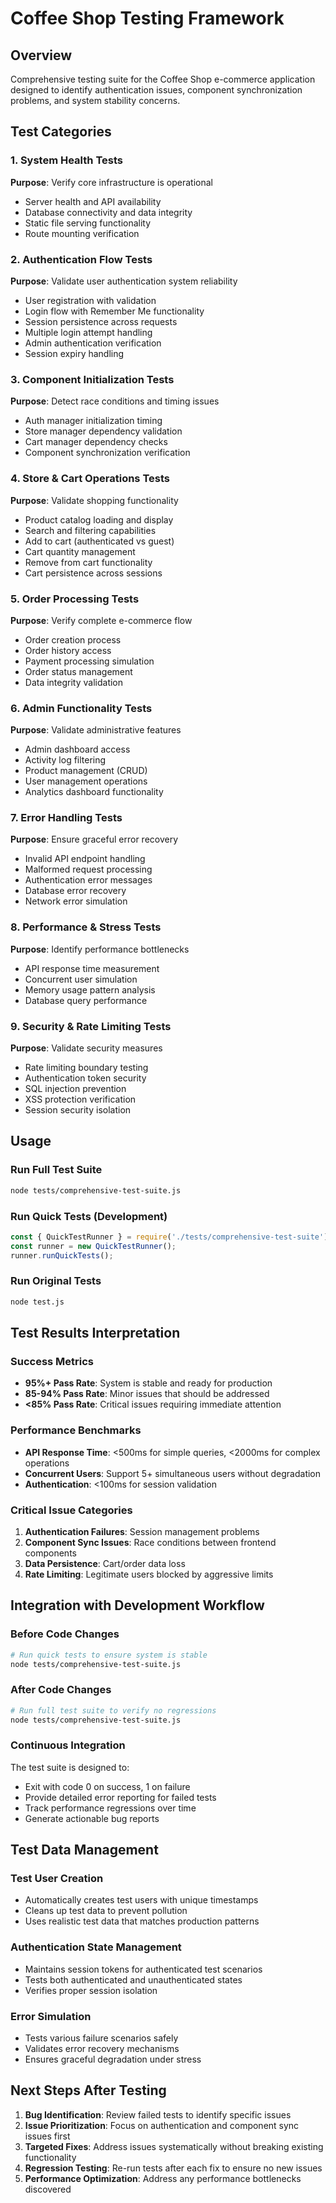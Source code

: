 # Coffee Shop Testing Framework

## Overview
Comprehensive testing suite for the Coffee Shop e-commerce application designed to identify authentication issues, component synchronization problems, and system stability concerns.

## Test Categories

### 1. System Health Tests
**Purpose**: Verify core infrastructure is operational
- Server health and API availability  
- Database connectivity and data integrity
- Static file serving functionality
- Route mounting verification

### 2. Authentication Flow Tests
**Purpose**: Validate user authentication system reliability
- User registration with validation
- Login flow with Remember Me functionality
- Session persistence across requests
- Multiple login attempt handling
- Admin authentication verification
- Session expiry handling

### 3. Component Initialization Tests  
**Purpose**: Detect race conditions and timing issues
- Auth manager initialization timing
- Store manager dependency validation
- Cart manager dependency checks
- Component synchronization verification

### 4. Store & Cart Operations Tests
**Purpose**: Validate shopping functionality
- Product catalog loading and display
- Search and filtering capabilities
- Add to cart (authenticated vs guest)
- Cart quantity management
- Remove from cart functionality
- Cart persistence across sessions

### 5. Order Processing Tests
**Purpose**: Verify complete e-commerce flow
- Order creation process
- Order history access
- Payment processing simulation
- Order status management
- Data integrity validation

### 6. Admin Functionality Tests
**Purpose**: Validate administrative features
- Admin dashboard access
- Activity log filtering
- Product management (CRUD)
- User management operations
- Analytics dashboard functionality

### 7. Error Handling Tests
**Purpose**: Ensure graceful error recovery
- Invalid API endpoint handling
- Malformed request processing
- Authentication error messages
- Database error recovery
- Network error simulation

### 8. Performance & Stress Tests
**Purpose**: Identify performance bottlenecks
- API response time measurement
- Concurrent user simulation
- Memory usage pattern analysis
- Database query performance

### 9. Security & Rate Limiting Tests
**Purpose**: Validate security measures
- Rate limiting boundary testing
- Authentication token security
- SQL injection prevention
- XSS protection verification
- Session security isolation

## Usage

### Run Full Test Suite
```bash
node tests/comprehensive-test-suite.js
```

### Run Quick Tests (Development)
```javascript
const { QuickTestRunner } = require('./tests/comprehensive-test-suite');
const runner = new QuickTestRunner();
runner.runQuickTests();
```

### Run Original Tests
```bash
node test.js
```

## Test Results Interpretation

### Success Metrics
- **95%+ Pass Rate**: System is stable and ready for production
- **85-94% Pass Rate**: Minor issues that should be addressed
- **<85% Pass Rate**: Critical issues requiring immediate attention

### Performance Benchmarks
- **API Response Time**: <500ms for simple queries, <2000ms for complex operations
- **Concurrent Users**: Support 5+ simultaneous users without degradation
- **Authentication**: <100ms for session validation

### Critical Issue Categories
1. **Authentication Failures**: Session management problems
2. **Component Sync Issues**: Race conditions between frontend components  
3. **Data Persistence**: Cart/order data loss
4. **Rate Limiting**: Legitimate users blocked by aggressive limits

## Integration with Development Workflow

### Before Code Changes
```bash
# Run quick tests to ensure system is stable
node tests/comprehensive-test-suite.js
```

### After Code Changes
```bash
# Run full test suite to verify no regressions
node tests/comprehensive-test-suite.js
```

### Continuous Integration
The test suite is designed to:
- Exit with code 0 on success, 1 on failure
- Provide detailed error reporting for failed tests
- Track performance regressions over time
- Generate actionable bug reports

## Test Data Management

### Test User Creation
- Automatically creates test users with unique timestamps
- Cleans up test data to prevent pollution
- Uses realistic test data that matches production patterns

### Authentication State Management  
- Maintains session tokens for authenticated test scenarios
- Tests both authenticated and unauthenticated states
- Verifies proper session isolation

### Error Simulation
- Tests various failure scenarios safely
- Validates error recovery mechanisms
- Ensures graceful degradation under stress

## Next Steps After Testing

1. **Bug Identification**: Review failed tests to identify specific issues
2. **Issue Prioritization**: Focus on authentication and component sync issues first
3. **Targeted Fixes**: Address issues systematically without breaking existing functionality
4. **Regression Testing**: Re-run tests after each fix to ensure no new issues
5. **Performance Optimization**: Address any performance bottlenecks discovered